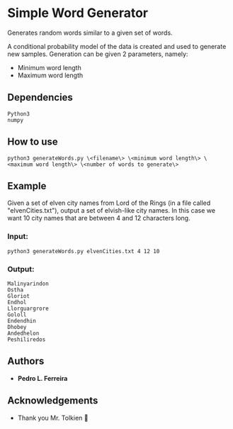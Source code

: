 # Simple Word Generator
Generates random words similar to a given set of words. 

A conditional probability model of the data is created and used to generate new samples.
Generation can be given 2 parameters, namely:
* Minimum word length
* Maximum word length

## Dependencies
```
Python3
numpy
```
## How to use
```
python3 generateWords.py \<filename\> \<minimum word length\> \<maximum word length\> \<number of words to generate\>
```
## Example
Given a set of elven city names from Lord of the Rings (in a file called "elvenCities.txt"), output a set of elvish-like city names. In this case we want 10 city names that are between 4 and 12 characters long.

### Input:
```
python3 generateWords.py elvenCities.txt 4 12 10
```
### Output:
```
Malinyarindon
Ostha
Gloriot
Endhol
Llorguargrore
Gololl
Endendhin
Dhobey
Andedhelon
Peshiliredos
```

## Authors

* **Pedro L. Ferreira**

## Acknowledgements

* Thank you Mr. Tolkien 💙